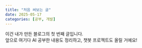 ```yaml
---
title: "처음 써보는 글"
date: 2025-05-17
categories: [공부, 개발]
---
```


이건 내가 만든 블로그의 첫 번째 글입니다.  
앞으로 여기다 AI 공부한 내용도 정리하고, 챗봇 프로젝트도 올릴 거예요!
